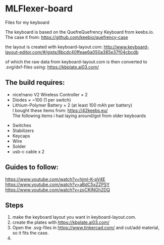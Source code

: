 # MLFlexer-board
Files for my keyboard

The keyboard is based on the QuefreQuefrency Keyboard from keebs.io.  
The case it from: https://github.com/keebio/quefrency-case

the layout is created with keyboard-layout.com: http://www.keyboard-layout-editor.com/#/gists/8bcdc40ffeae6a050a385e37f04cbcdb

of which the raw data from keyboard-layout.com is then converted to .svg/dxf-files using: https://kbplate.ai03.com/

## The build requires:
- nice!nano V2 Wireless Controller × 2
- Diodes × ~100 (1 per switch)
- Lithium-Polymer Battery × 2 (at least 100 mAh per battery)  
I bought these items from: https://42keebs.eu/  
The following items i had laying around/got from older keyboards

* Switches
* Stabilizers
* Keycaps
* Wire
* Solder
* usb-c cable x 2

## Guides to follow:
https://www.youtube.com/watch?v=hjml-K-pV4E  
https://www.youtube.com/watch?v=aBdC5xZZPSY  
https://www.youtube.com/watch?v=zoCKINGh2DQ

## Steps

1. make the keyboard layout you want in keyboard-layout.com.
2. create the plates with https://kbplate.ai03.com/
3. Open the .svg-files in https://www.tinkercad.com/ and cut/add material, so it fits the case.
4. 
